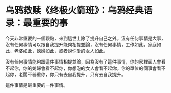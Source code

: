 # 乌鸦救赎《终极火箭班》：乌鸦经典语录：最重要的事

今天非常重要的一個觀點，來到這世上除了提升自己之外，沒有任何事情是大事，沒有任何事情可以跟自我提升能夠相提並論，沒有任何事情，工作如此，家庭如此，老婆如此，媳婦如此，或者說你愛的女人如此。

沒有任何事情能夠跟這件事情相提並論，因為沒有了這件事情，你的家裡面人會看不起你，你的媳婦會看不起你，你想泡的女人會看不起你，你的單位的同事會看不起你，老闆不器重你，你只有去自我提升，只有去自我提升。

這件事情是最重要的一件事情。